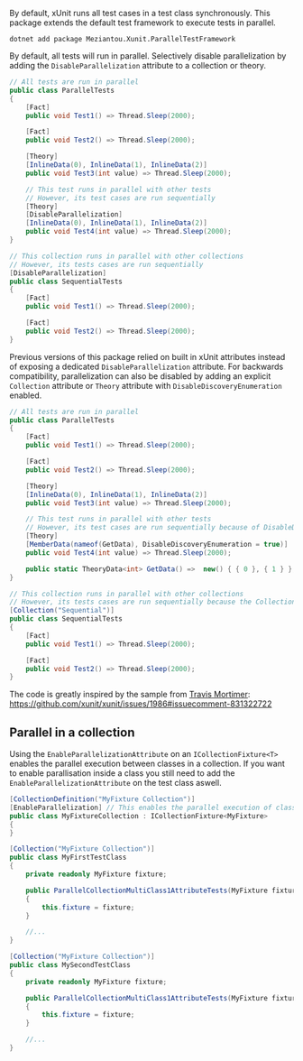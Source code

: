 By default, xUnit runs all test cases in a test class synchronously.
This package extends the default test framework to execute tests in parallel.

```shell
dotnet add package Meziantou.Xunit.ParallelTestFramework
```

By default, all tests will run in parallel.
Selectively disable parallelization by adding the `DisableParallelization` attribute to a collection or theory.

````c#
// All tests are run in parallel
public class ParallelTests
{
    [Fact]
    public void Test1() => Thread.Sleep(2000);

    [Fact]
    public void Test2() => Thread.Sleep(2000);

    [Theory]
    [InlineData(0), InlineData(1), InlineData(2)]
    public void Test3(int value) => Thread.Sleep(2000);

    // This test runs in parallel with other tests
    // However, its test cases are run sequentially
    [Theory]
    [DisableParallelization]
    [InlineData(0), InlineData(1), InlineData(2)]
    public void Test4(int value) => Thread.Sleep(2000);
}

// This collection runs in parallel with other collections
// However, its tests cases are run sequentially
[DisableParallelization]
public class SequentialTests
{
    [Fact]
    public void Test1() => Thread.Sleep(2000);

    [Fact]
    public void Test2() => Thread.Sleep(2000);
}
````

Previous versions of this package relied on built in xUnit attributes instead of exposing a dedicated `DisableParallelization` attribute.
For backwards compatibility, parallelization can also be disabled by adding an explicit `Collection` attribute or `Theory` attribute with `DisableDiscoveryEnumeration` enabled.

````c#
// All tests are run in parallel
public class ParallelTests
{
    [Fact]
    public void Test1() => Thread.Sleep(2000);

    [Fact]
    public void Test2() => Thread.Sleep(2000);

    [Theory]
    [InlineData(0), InlineData(1), InlineData(2)]
    public void Test3(int value) => Thread.Sleep(2000);

    // This test runs in parallel with other tests
    // However, its test cases are run sequentially because of DisableDiscoveryEnumeration
    [Theory]
    [MemberData(nameof(GetData), DisableDiscoveryEnumeration = true)]
    public void Test4(int value) => Thread.Sleep(2000);

    public static TheoryData<int> GetData() =>  new() { { 0 }, { 1 } };
}

// This collection runs in parallel with other collections
// However, its tests cases are run sequentially because the Collection is explicit
[Collection("Sequential")]
public class SequentialTests
{
    [Fact]
    public void Test1() => Thread.Sleep(2000);

    [Fact]
    public void Test2() => Thread.Sleep(2000);
}
````

The code is greatly inspired by the sample from [Travis Mortimer](https://github.com/tmort93): <https://github.com/xunit/xunit/issues/1986#issuecomment-831322722>


## Parallel in a collection

Using the `EnableParallelizationAttribute` on an `ICollectionFixture<T>` enables the parallel execution between classes in a collection.
If you want to enable parallisation inside a class you still need to add the `EnableParallelizationAttribute` on the test class aswell.

```c#
[CollectionDefinition("MyFixture Collection")]
[EnableParallelization] // This enables the parallel execution of classes in a collection 
public class MyFixtureCollection : ICollectionFixture<MyFixture>
{
}

[Collection("MyFixture Collection")]
public class MyFirstTestClass
{
    private readonly MyFixture fixture;

    public ParallelCollectionMultiClass1AttributeTests(MyFixture fixture)
    {
        this.fixture = fixture;
    }

    //...
}

[Collection("MyFixture Collection")]
public class MySecondTestClass
{
    private readonly MyFixture fixture;

    public ParallelCollectionMultiClass1AttributeTests(MyFixture fixture)
    {
        this.fixture = fixture;
    }

    //...
}
```